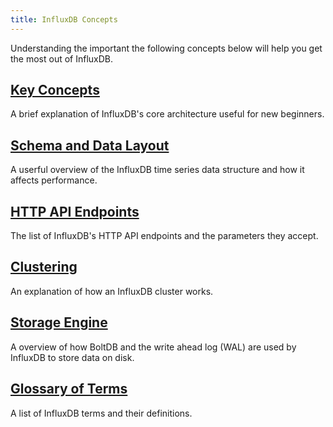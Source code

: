 ```yaml
---
title: InfluxDB Concepts
---
```


Understanding the important the following concepts below will help you get the most out of InfluxDB.

## [Key Concepts](/docs/v0.9/concepts/key_concepts.html)

A brief explanation of InfluxDB's core architecture useful for new beginners.

## [Schema and Data Layout](/docs/v0.9/concepts/schema_and_data_layout.html)

A userful overview of the InfluxDB time series data structure and how it affects performance.

## [HTTP API Endpoints](/docs/v0.9/concepts/api.html)

The list of InfluxDB's HTTP API endpoints and the parameters they accept.

## [Clustering](/docs/v0.9/concepts/clustering.html)

An explanation of how an InfluxDB cluster works.

## [Storage Engine](/docs/v0.9/concepts/storage_engine.html)

A overview of how BoltDB and the write ahead log (WAL) are used by InfluxDB to store data on disk.

## [Glossary of Terms](/docs/v0.9/concepts/glossary.html)

A list of InfluxDB terms and their definitions.
